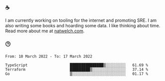 ### ☕

I am currently working on tooling for the internet and promoting SRE. I am also writing some books and hoarding some data. I like thinking about time. Read more about me at [natwelch.com](https://natwelch.com).

### 🕒

<!--START_SECTION:waka-->

```text
From: 10 March 2022 - To: 17 March 2022

TypeScript                   ███████████████▒░░░░░░░░░   61.69 %
Terraform                    █████████▒░░░░░░░░░░░░░░░   37.14 %
Go                           ▒░░░░░░░░░░░░░░░░░░░░░░░░   01.17 %
```

<!--END_SECTION:waka-->
